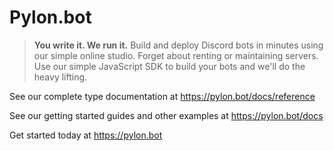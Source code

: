 # Pylon.bot

> **You write it. We run it.**
> Build and deploy Discord bots in minutes using our simple online studio.
> Forget about renting or maintaining servers. Use our simple JavaScript SDK to build your bots and we'll do the heavy lifting.

See our complete type documentation at https://pylon.bot/docs/reference

See our getting started guides and other examples at https://pylon.bot/docs

Get started today at https://pylon.bot
